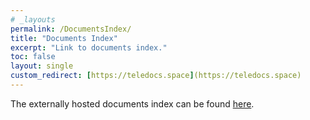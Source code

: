 ```yaml
---
# _layouts
permalink: /DocumentsIndex/
title: "Documents Index"
excerpt: "Link to documents index."
toc: false
layout: single
custom_redirect: [https://teledocs.space](https://teledocs.space)
---
```


The externally hosted documents index can be found [here](https://teledocs.space).

 [//]: # (Stay tuned for a University of Arizona hosted documents index.)
